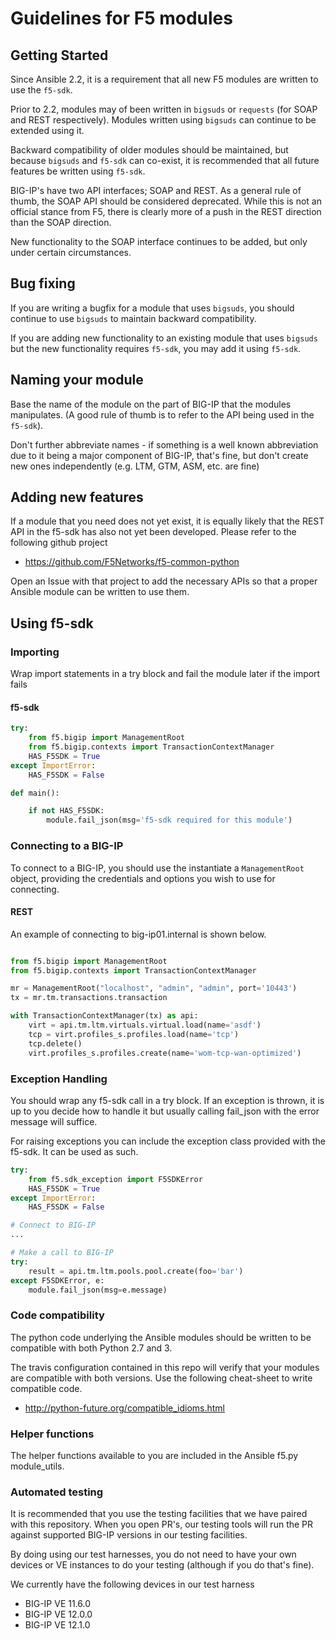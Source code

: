 # Guidelines for F5 modules

## Getting Started

Since Ansible 2.2, it is a requirement that all new F5 modules are written to
use the ``f5-sdk``.

Prior to 2.2, modules may of been written in ``bigsuds`` or ``requests`` (for
SOAP and REST respectively). Modules written using ``bigsuds`` can continue to
be extended using it.

Backward compatibility of older modules should be maintained, but because
``bigsuds`` and ``f5-sdk`` can co-exist, it is recommended that all future
features be written using ``f5-sdk``.

BIG-IP's have two API interfaces; SOAP and REST. As a general rule of thumb,
the SOAP API should be considered deprecated. While this is not an official
stance from F5, there is clearly more of a push in the REST direction than
the SOAP direction.

New functionality to the SOAP interface continues to be added, but only
under certain circumstances.

## Bug fixing

If you are writing a bugfix for a module that uses ``bigsuds``, you should
continue to use ``bigsuds`` to maintain backward compatibility.

If you are adding new functionality to an existing module that uses ``bigsuds``
but the new functionality requires ``f5-sdk``, you may add it using ``f5-sdk``.

## Naming your module

Base the name of the module on the part of BIG-IP that the modules
manipulates. (A good rule of thumb is to refer to the API being used in the
``f5-sdk``).

Don't further abbreviate names - if something is a well known abbreviation
due to it being a major component of BIG-IP, that's fine, but don't create
new ones independently (e.g. LTM, GTM, ASM, etc. are fine)

## Adding new features

If a module that you need does not yet exist, it is equally likely that the
REST API in the f5-sdk has also not yet been developed. Please refer to the
following github project

  * https://github.com/F5Networks/f5-common-python

Open an Issue with that project to add the necessary APIs so that a proper
Ansible module can be written to use them.

## Using f5-sdk

### Importing

Wrap import statements in a try block and fail the module later if the import
fails

#### f5-sdk

```python
try:
    from f5.bigip import ManagementRoot
    from f5.bigip.contexts import TransactionContextManager
    HAS_F5SDK = True
except ImportError:
    HAS_F5SDK = False

def main():

    if not HAS_F5SDK:
        module.fail_json(msg='f5-sdk required for this module')
```

### Connecting to a BIG-IP

To connect to a BIG-IP, you should use the instantiate a `ManagementRoot`
object, providing the credentials and options you wish to use for connecting.

#### REST

An example of connecting to big-ip01.internal is shown below.

```python

from f5.bigip import ManagementRoot
from f5.bigip.contexts import TransactionContextManager

mr = ManagementRoot("localhost", "admin", "admin", port='10443')
tx = mr.tm.transactions.transaction

with TransactionContextManager(tx) as api:
    virt = api.tm.ltm.virtuals.virtual.load(name='asdf')
    tcp = virt.profiles_s.profiles.load(name='tcp')
    tcp.delete()
    virt.profiles_s.profiles.create(name='wom-tcp-wan-optimized')
```

### Exception Handling

You should wrap any f5-sdk call in a try block. If an exception is thrown,
it is up to you decide how to handle it but usually calling fail_json
with the error message will suffice.

For raising exceptions you can include the exception class provided with
the f5-sdk. It can be used as such.

```python
try:
    from f5.sdk_exception import F5SDKError
    HAS_F5SDK = True
except ImportError:
    HAS_F5SDK = False

# Connect to BIG-IP
...

# Make a call to BIG-IP
try:
    result = api.tm.ltm.pools.pool.create(foo='bar')
except F5SDKError, e:
    module.fail_json(msg=e.message)
```

### Code compatibility

The python code underlying the Ansible modules should be written to be
compatible with both Python 2.7 and 3.

The travis configuration contained in this repo will verify that your modules
are compatible with both versions. Use the following cheat-sheet to write
compatible code.

  * http://python-future.org/compatible_idioms.html

### Helper functions

The helper functions available to you are included in the Ansible f5.py
module_utils.

### Automated testing

It is recommended that you use the testing facilities that we have paired with
this repository. When you open PR's, our testing tools will run the PR against
supported BIG-IP versions in our testing facilities.

By doing using our test harnesses, you do not need to have your own devices or
VE instances to do your testing (although if you do that's fine).

We currently have the following devices in our test harness

  * BIG-IP VE 11.6.0
  * BIG-IP VE 12.0.0
  * BIG-IP VE 12.1.0